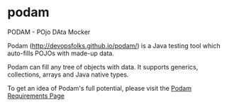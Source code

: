 podam
=====

PODAM - POjo DAta Mocker

Podam (http://devopsfolks.github.io/podam/) is a Java testing tool which auto-fills POJOs with made-up data.

Podam can fill any tree of objects with data. It supports generics, collections, arrays and Java native types. 

To get an idea of Podam's full potential, please visit the [Podam Requirements Page](http://devopsfolks.github.io/podam/serenity/capabilities.html)
